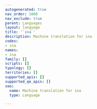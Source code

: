 ```yaml
---
autogenerated: true
nav_order: 1000
nav_exclude: true
parent: Languages
layout: language
title: '`ina`'
description: Machine translation for ina
codes:
- ina
names:
- ina
family: []
scripts: []
typology: []
territories: []
supported_apis: []
supported_qe_apis: []
seo:
  name: Machine translation for ina
  type: Language

---
```


